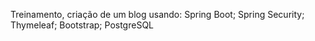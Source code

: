 Treinamento, criação de um blog usando:
Spring Boot;
Spring Security;
Thymeleaf;
Bootstrap;
PostgreSQL